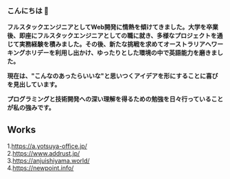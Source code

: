 ### こんにちは 👋
**フルスタックエンジニアとしてWeb開発に情熱を傾けてきました。大学を卒業後、即座にフルスタックエンジニアとしての職に就き、多様なプロジェクトを通じて実務経験を積みました。その後、新たな挑戦を求めてオーストラリアへワーキングホリデーを利用し出かけ、ゆったりとした環境の中で英語能力を磨きました。**

**現在は、"こんなのあったらいいな"と思いつくアイデアを形にすることに喜びを見出しています。**

**プログラミングと技術開発への深い理解を得るための勉強を日々行っていることが私の強みです。**

## Works
1.https://a.yotsuya-office.jp/   
2.https://www.addrust.jp/   
3.https://anjuishiyama.world/   
4.https://newpoint.info/   

<!--
**hitoshi555/hitoshi555** is a ✨ _special_ ✨ repository because its `README.md` (this file) appears on your GitHub profile.

Here are some ideas to get you started:

- 🔭 I’m currently working on ...
- 🌱 I’m currently learning ...
- 👯 I’m looking to collaborate on ...
- 🤔 I’m looking for help with ...
- 💬 Ask me about ...
- 📫 How to reach me: ...
- 😄 Pronouns: ...
- ⚡ Fun fact: ...
-->
